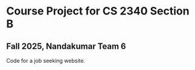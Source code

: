 # Course Project for CS 2340 Section B
## Fall 2025, Nandakumar Team 6
Code for a job seeking website.